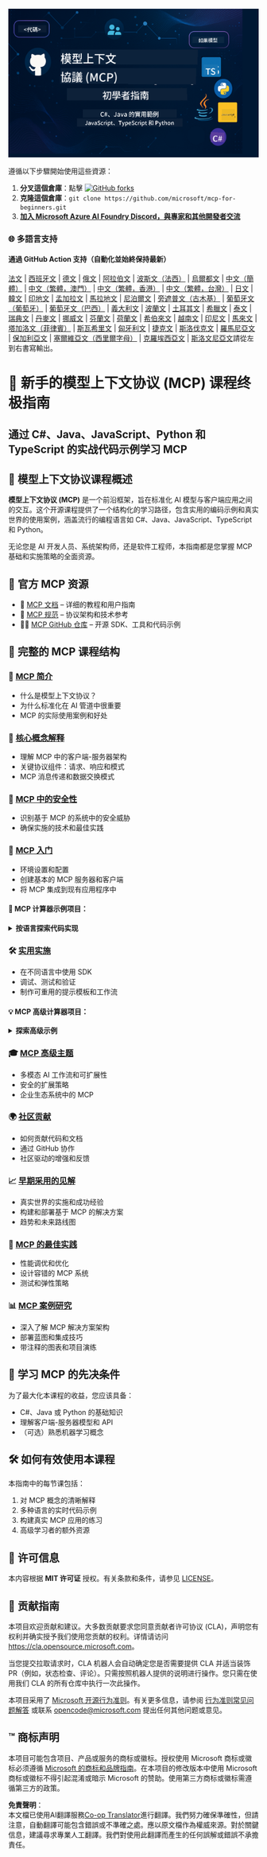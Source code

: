 <!--
CO_OP_TRANSLATOR_METADATA:
{
  "original_hash": "2a21391378c12ecfef50f866329dfde0",
  "translation_date": "2025-05-17T05:19:58+00:00",
  "source_file": "README.md",
  "language_code": "tw"
}
-->
![MCP-for-beginners](../../translated_images/mcp-beginners.d21ba1f29a4d6177f2f95151a2f188ef968b4a2fdb50ce0d033d2aa1978ceb90.tw.png)

遵循以下步驟開始使用這些資源：
1. **分叉這個倉庫**：點擊 [![GitHub forks](https://img.shields.io/github/forks/microsoft/mcp-for-beginners.svg?style=social&label=Fork)](https://GitHub.com/microsoft/mcp-for-beginners/network)
2. **克隆這個倉庫**：`git clone https://github.com/microsoft/mcp-for-beginners.git`
3. [**加入 Microsoft Azure AI Foundry Discord，與專家和其他開發者交流**](https://discord.com/invite/ByRwuEEgH4)

### 🌐 多語言支持

#### 通過 GitHub Action 支持（自動化並始終保持最新）
[法文](../fr/README.md) | [西班牙文](../es/README.md) | [德文](../de/README.md) | [俄文](../ru/README.md) | [阿拉伯文](../ar/README.md) | [波斯文（法西）](../fa/README.md) | [烏爾都文](../ur/README.md) | [中文（簡體）](../zh/README.md) | [中文（繁體，澳門）](../mo/README.md) | [中文（繁體，香港）](../hk/README.md) | [中文（繁體，台灣）](./README.md) | [日文](../ja/README.md) | [韓文](../ko/README.md) | [印地文](../hi/README.md) | [孟加拉文](../bn/README.md) | [馬拉地文](../mr/README.md) | [尼泊爾文](../ne/README.md) | [旁遮普文（古木基）](../pa/README.md) | [葡萄牙文（葡萄牙）](../pt/README.md) | [葡萄牙文（巴西）](../br/README.md) | [義大利文](../it/README.md) | [波蘭文](../pl/README.md) | [土耳其文](../tr/README.md) | [希臘文](../el/README.md) | [泰文](../th/README.md) | [瑞典文](../sv/README.md) | [丹麥文](../da/README.md) | [挪威文](../no/README.md) | [芬蘭文](../fi/README.md) | [荷蘭文](../nl/README.md) | [希伯來文](../he/README.md) | [越南文](../vi/README.md) | [印尼文](../id/README.md) | [馬來文](../ms/README.md) | [塔加洛文（菲律賓）](../tl/README.md) | [斯瓦希里文](../sw/README.md) | [匈牙利文](../hu/README.md) | [捷克文](../cs/README.md) | [斯洛伐克文](../sk/README.md) | [羅馬尼亞文](../ro/README.md) | [保加利亞文](../bg/README.md) | [塞爾維亞文（西里爾字母）](../sr/README.md) | [克羅埃西亞文](../hr/README.md) | [斯洛文尼亞文](../sl/README.md)請從左到右書寫輸出。
# 🚀 新手的模型上下文协议 (MCP) 课程终极指南

## **通过 C#、Java、JavaScript、Python 和 TypeScript 的实战代码示例学习 MCP**

## 🧠 模型上下文协议课程概述

**模型上下文协议 (MCP)** 是一个前沿框架，旨在标准化 AI 模型与客户端应用之间的交互。这个开源课程提供了一个结构化的学习路径，包含实用的编码示例和真实世界的使用案例，涵盖流行的编程语言如 C#、Java、JavaScript、TypeScript 和 Python。

无论您是 AI 开发人员、系统架构师，还是软件工程师，本指南都是您掌握 MCP 基础和实施策略的全面资源。

## 🔗 官方 MCP 资源

- 📘 [MCP 文档](https://modelcontextprotocol.io/) – 详细的教程和用户指南  
- 📜 [MCP 规范](https://spec.modelcontextprotocol.io/) – 协议架构和技术参考  
- 🧑‍💻 [MCP GitHub 仓库](https://github.com/modelcontextprotocol) – 开源 SDK、工具和代码示例  

## 🧭 完整的 MCP 课程结构

### 📌 [MCP 简介](./00-Introduction/README.md)

- 什么是模型上下文协议？
- 为什么标准化在 AI 管道中很重要
- MCP 的实际使用案例和好处

### 🧩 [核心概念解释](./01-CoreConcepts/README.md)

- 理解 MCP 中的客户端-服务器架构
- 关键协议组件：请求、响应和模式
- MCP 消息传递和数据交换模式

### 🔐 [MCP 中的安全性](./02-Security/readme.md)

- 识别基于 MCP 的系统中的安全威胁
- 确保实施的技术和最佳实践

### 🚀 [MCP 入门](./03-GettingStarted/README.md)

- 环境设置和配置
- 创建基本的 MCP 服务器和客户端
- 将 MCP 集成到现有应用程序中

#### 🧮 MCP 计算器示例项目：
<details>
  <summary><strong>按语言探索代码实现</strong></summary>

  - [C# MCP 服务器示例](./03-GettingStarted/samples/csharp/README.md)
  - [Java MCP 计算器](./03-GettingStarted/samples/java/calculator/README.md)
  - [JavaScript MCP 演示](./03-GettingStarted/samples/javascript/README.md)
  - [Python MCP 服务器](../../03-GettingStarted/samples/python/mcp_calculator_server.py)
  - [TypeScript MCP 示例](./03-GettingStarted/samples/typescript/README.md)

</details>

### 🛠️ [实用实施](./04-PracticalImplementation/README.md)

- 在不同语言中使用 SDK
- 调试、测试和验证
- 制作可重用的提示模板和工作流

#### 💡 MCP 高级计算器项目：
<details>
  <summary><strong>探索高级示例</strong></summary>

  - [高级 C# 示例](./04-PracticalImplementation/samples/csharp/README.md)
  - [Java 容器应用示例](./04-PracticalImplementation/samples/java/containerapp/README.md)
  - [JavaScript 高级示例](./04-PracticalImplementation/samples/javascript/README.md)
  - [Python 复杂实现](../../04-PracticalImplementation/samples/python/mcp_sample.py)
  - [TypeScript 容器示例](./04-PracticalImplementation/samples/typescript/README.md)

</details>

### 🎓 [MCP 高级主题](./05-AdvancedTopics/README.md)

- 多模态 AI 工作流和可扩展性
- 安全的扩展策略
- 企业生态系统中的 MCP

### 🌍 [社区贡献](./06-CommunityContributions/README.md)

- 如何贡献代码和文档
- 通过 GitHub 协作
- 社区驱动的增强和反馈

### 📈 [早期采用的见解](./07-CaseStudies/README.md)

- 真实世界的实施和成功经验
- 构建和部署基于 MCP 的解决方案
- 趋势和未来路线图

### 📏 [MCP 的最佳实践](./08-BestPractices/README.md)

- 性能调优和优化
- 设计容错的 MCP 系统
- 测试和弹性策略

### 📊 [MCP 案例研究](./09-CaseStudy/Readme.md)

- 深入了解 MCP 解决方案架构
- 部署蓝图和集成技巧
- 带注释的图表和项目演练

## 🎯 学习 MCP 的先决条件

为了最大化本课程的收益，您应该具备：

- C#、Java 或 Python 的基础知识
- 理解客户端-服务器模型和 API
- （可选）熟悉机器学习概念

## 🛠️ 如何有效使用本课程

本指南中的每节课包括：

1. 对 MCP 概念的清晰解释  
2. 多种语言的实时代码示例  
3. 构建真实 MCP 应用的练习  
4. 高级学习者的额外资源  

## 📜 许可信息

本内容根据 **MIT 许可证** 授权。有关条款和条件，请参见 [LICENSE](../../LICENSE)。

## 🤝 贡献指南

本项目欢迎贡献和建议。大多数贡献要求您同意贡献者许可协议 (CLA)，声明您有权利并确实授予我们使用您贡献的权利。详情请访问 <https://cla.opensource.microsoft.com>。

当您提交拉取请求时，CLA 机器人会自动确定您是否需要提供 CLA 并适当装饰 PR（例如，状态检查、评论）。只需按照机器人提供的说明进行操作。您只需在使用我们 CLA 的所有仓库中执行一次此操作。

本项目采用了 [Microsoft 开源行为准则](https://opensource.microsoft.com/codeofconduct/)。有关更多信息，请参阅 [行为准则常见问题解答](https://opensource.microsoft.com/codeofconduct/faq/) 或联系 [opencode@microsoft.com](mailto:opencode@microsoft.com) 提出任何其他问题或意见。

## ™️ 商标声明

本项目可能包含项目、产品或服务的商标或徽标。授权使用 Microsoft 商标或徽标必须遵循 [Microsoft 的商标和品牌指南](https://www.microsoft.com/legal/intellectualproperty/trademarks/usage/general)。在本项目的修改版本中使用 Microsoft 商标或徽标不得引起混淆或暗示 Microsoft 的赞助。使用第三方商标或徽标需遵循第三方的政策。

**免責聲明**：  
本文檔已使用AI翻譯服務[Co-op Translator](https://github.com/Azure/co-op-translator)進行翻譯。我們努力確保準確性，但請注意，自動翻譯可能包含錯誤或不準確之處。應以原文檔作為權威來源。對於關鍵信息，建議尋求專業人工翻譯。我們對使用此翻譯而產生的任何誤解或錯誤不承擔責任。